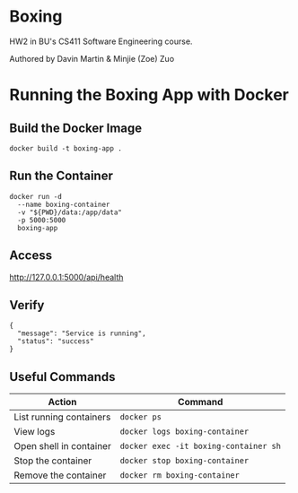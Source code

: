 # Boxing
HW2 in BU's CS411 Software Engineering course.

Authored by Davin Martin & Minjie (Zoe) Zuo

# Running the Boxing App with Docker

## Build the Docker Image
`docker build -t boxing-app .`

## Run the Container
```
docker run -d 
  --name boxing-container 
  -v "${PWD}/data:/app/data"  
  -p 5000:5000 
  boxing-app
```

## Access
http://127.0.0.1:5000/api/health

## Verify
```
{
  "message": "Service is running",
  "status": "success"
}
```

## Useful Commands
| Action                  | Command                               |
|-------------------------|---------------------------------------|
| List running containers | `docker ps`                           |
| View logs               | `docker logs boxing-container`        |
| Open shell in container | `docker exec -it boxing-container sh` |
| Stop the container      | `docker stop boxing-container`        |
| Remove the container    | `docker rm boxing-container`          |
